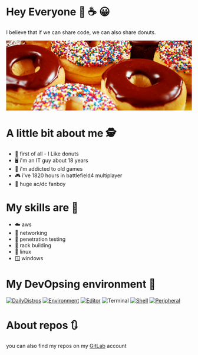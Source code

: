 # Hey Everyone 🍩 ☕ 😀
I believe that if we can share code, we can also share donuts.

![image](donuts.png)

# A little bit about me 🕵

- 🍩 first of all - I Like donuts
- 🖥️ i'm an IT guy about 18 years
- 👾 i'm addicted to old games
- 🎮 i've 1820 hours in battlefield4 multiplayer
- 🎸 huge ac/dc fanboy

# My skills are 🥷
- :cloud: aws
- :satellite: networking
- :key: penetration testing
- :department_store: rack building
- :penguin: linux 
- :window: windows

# My DevOpsing environment 🐧

[![DailyDistros](https://img.shields.io/badge/DailyDistros-ubuntu+manjaro-red)](https://ubuntu.com/)
[![Environment](https://img.shields.io/badge/Environment-i3wm-blue)](https://kde.org/)
[![Editor](https://img.shields.io/badge/Editor-sublime-yellowgreen)](https://atom.io/)
![Terminal](https://img.shields.io/badge/Terminal--Emulator-terminator-blue)
[![Shell](https://img.shields.io/badge/Shell-zsh+p10k-yellowgreen)](https://ohmyz.sh/)
[![Peripheral](https://img.shields.io/badge/Peripheral-razer-green)](https://www.razer.com/)

# About repos 🔃
you can also find my repos on my [GitLab](https://gitlab.com/free-doughnuts) account

<!--
**free-doughnuts/free-doughnuts** is a ✨ _special_ ✨ repository because its `README.md` (this file) appears on your GitHub profile.

Here are some ideas to get you started:

- 🔭 I’m currently working on ...
- 🌱 I’m currently learning ...
- 👯 I’m looking to collaborate on ...
- 🤔 I’m looking for help with ...
- 💬 Ask me about ...
- 📫 How to reach me: ...
- 😄 Pronouns: ...
- ⚡ Fun fact: ...

-->
